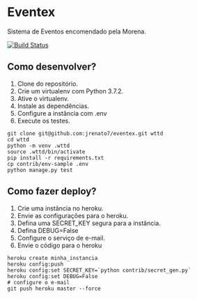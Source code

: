 # Eventex

Sistema de Eventos encomendado pela Morena.

[![Build Status](https://travis-ci.org/jrenato7/eventex.svg?branch=master)](https://travis-ci.org/jrenato7/eventex)

## Como desenvolver?

1. Clone do  repositório.
2. Crie um virtualenv com Python 3.7.2.
3. Ative o virtualenv.
4. Instale as dependências.
5. Configure a instância com .env
6. Execute os testes.

```console
git clone git@github.com:jrenato7/eventex.git wttd
cd wttd
python -m venv .wttd
source .wttd/bin/activate
pip install -r requirements.txt
cp contrib/env-sample .env
python manage.py test 
```

## Como fazer deploy?

1. Crie uma instância no heroku.
2. Envie as configurações para o heroku.
3. Defina uma SECRET_KEY segura para a instância.
4. Defina DEBUG=False
5. Configure o serviço de e-mail.
6. Envie o código para o heroku


```console
heroku create minha_instancia
heroku config:push
heroku config:set SECRET_KEY=`python contrib/secret_gen.py`
heroku config:set DEBUG=False
# configure o e-mail
git push heroku master --force 

```